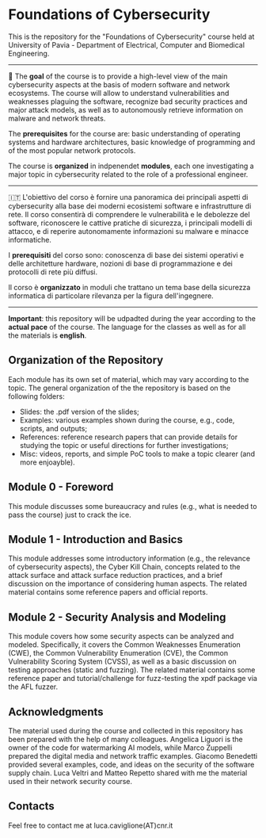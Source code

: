 # Foundations of Cybersecurity

This is the repository for the "Foundations of Cybersecurity" course held at University of Pavia - Department of Electrical, Computer and Biomedical Engineering. 

----

🏴󠁧󠁢󠁥󠁮󠁧󠁿 The **goal** of the course is to provide a high-level view of the main cybersecurity aspects at the basis of modern software and network ecosystems. The course will allow to understand vulnerabilities and weaknesses plaguing the software, recognize bad security practices and major attack models, as well as to autonomously retrieve information on malware and network threats. 

The **prerequisites** for the course are: basic understanding of operating systems and hardware architectures, basic knowledge of programming and of the most popular network protocols. 

The course is **organized** in indpenendet **modules**, each one investigating a major topic in cybersecurity related to the role of a professional engineer.

---

🇮🇹 L'obiettivo del corso è fornire una panoramica dei principali aspetti di cybersecurity alla base dei moderni ecosistemi software e infrastrutture di rete. Il corso consentirà di comprendere le vulnerabilità e le debolezze del software, riconoscere le cattive pratiche di sicurezza, i principali modelli di attacco, e di reperire autonomamente informazioni su malware e minacce informatiche.

I **prerequisiti** del corso sono: conoscenza di base dei sistemi operativi e delle architetture hardware, nozioni di base di programmazione e dei protocolli di rete più diffusi.

Il corso è **organizzato** in moduli che trattano un tema base della sicurezza informatica di particolare rilevanza per la figura dell'ingegnere.

---

**Important**: this repository will be udpadted during the year according to the **actual pace** of the course. The language for the classes as well as for all the materials is **english**. 

## Organization of the Repository

Each module has its own set of material, which may vary according to the topic. The general organization of the the repository is based on the following folders:

- Slides: the .pdf version of the slides;
- Examples: various examples shown during the course, e.g., code, scripts, and outputs;
- References: reference research papers that can provide details for studying the topic or useful directions for further investigations;
- Misc: videos, reports, and simple PoC tools to make a topic clearer (and more enjoayble).

## Module 0 - Foreword

This module discusses some bureaucracy and rules (e.g., what is needed to pass the course) just to crack the ice. 

## Module 1 - Introduction and Basics

This module addresses some introductory information (e.g., the relevance of cybersecurity aspects), the Cyber Kill Chain, concepts related to the attack surface and attack surface reduction practices, and a brief discussion on the importance of considering human aspects. The related material contains some reference papers and official reports. 

## Module 2 - Security Analysis and Modeling

This module covers how some security aspects can be analyzed and modeled. Specifically, it covers the Common Weaknesses Enumeration (CWE), the Common Vulnerability Enumeration (CVE), the Common Vulnerability Scoring System (CVSS), as well as a basic discussion on testing approaches (static and fuzzing). The related material contains some reference paper and tutorial/challenge for fuzz-testing the xpdf package via the AFL fuzzer. 




## Acknowledgments 

The material used during the course and collected in this repository has been prepared with the help of many colleagues. Angelica Liguori is the owner of the code for watermarking AI models, while Marco Zuppelli prepared the digital media and network traffic examples. Giacomo Benedetti provided several examples, code, and ideas on the security of the software supply chain. Luca Veltri and Matteo Repetto shared with me the material used in their network security course. 

## Contacts

Feel free to contact me at luca.caviglione(AT)cnr.it




